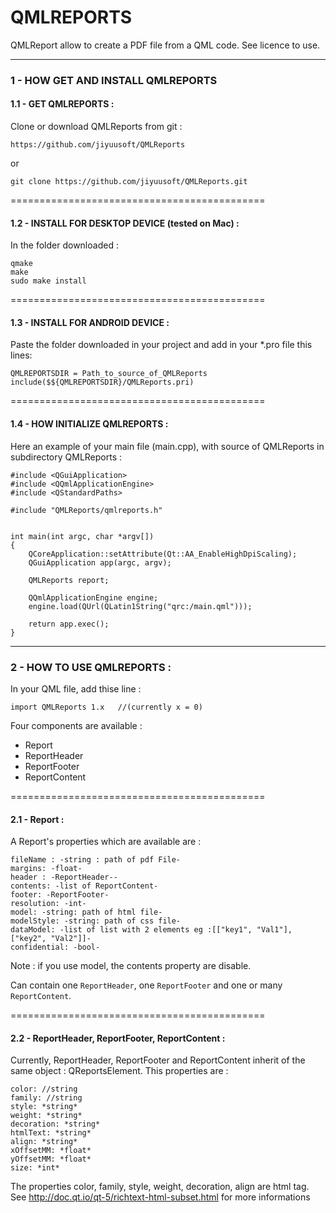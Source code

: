# QMLREPORTS

QMLReport allow to create a PDF file from a QML code.
See licence to use.

---------------------------------------------
### 1 - HOW GET AND INSTALL QMLREPORTS

#### 1.1 - GET QMLREPORTS :

Clone or download QMLReports from git :

    https://github.com/jiyuusoft/QMLReports

or

    git clone https://github.com/jiyuusoft/QMLReports.git

============================================
#### 1.2 - INSTALL FOR DESKTOP DEVICE (tested on Mac) :

In the folder downloaded :
    
    qmake
    make
    sudo make install
 
============================================
#### 1.3 - INSTALL FOR ANDROID DEVICE :
Paste the folder downloaded in your project and add in your *.pro file this lines:

    QMLREPORTSDIR = Path_to_source_of_QMLReports
    include($${QMLREPORTSDIR}/QMLReports.pri)


============================================
#### 1.4 - HOW INITIALIZE QMLREPORTS :

Here an example of your main file (main.cpp), with source of QMLReports in subdirectory QMLReports :


    #include <QGuiApplication>
    #include <QQmlApplicationEngine>
    #include <QStandardPaths>

    #include "QMLReports/qmlreports.h"


    int main(int argc, char *argv[])
    {
        QCoreApplication::setAttribute(Qt::AA_EnableHighDpiScaling);
        QGuiApplication app(argc, argv);

        QMLReports report;

        QQmlApplicationEngine engine;
        engine.load(QUrl(QLatin1String("qrc:/main.qml")));

        return app.exec();
    }


---------------------------------------------
### 2 - HOW TO USE QMLREPORTS :

In your QML file, add thise line :
```
import QMLReports 1.x   //(currently x = 0)
```

Four components are available :
   - Report
   - ReportHeader
   - ReportFooter
   - ReportContent

============================================
#### 2.1 - Report  :

A Report's properties which are available are :

    fileName : -string : path of pdf File-
    margins: -float-
    header : -ReportHeader--
    contents: -list of ReportContent-
    footer: -ReportFooter-
    resolution: -int-
    model: -string: path of html file-
    modelStyle: -string: path of css file-
    dataModel: -list of list with 2 elements eg :[["key1", "Val1"], ["key2", "Val2"]]-
    confidential: -bool-

Note : if you use model, the contents property are disable.


Can contain one `ReportHeader`, one `ReportFooter` and one or many `ReportContent`.

============================================
#### 2.2 - ReportHeader, ReportFooter, ReportContent  :

Currently, ReportHeader, ReportFooter and ReportContent inherit of the same object : QReportsElement. This properties are : 

```
color: //string
family: //string
style: *string*
weight: *string*
decoration: *string*
htmlText: *string*
align: *string*
xOffsetMM: *float*
yOffsetMM: *float*
size: *int*
```

The properties color, family, style, weight, decoration, align are html tag. See http://doc.qt.io/qt-5/richtext-html-subset.html for more informations

